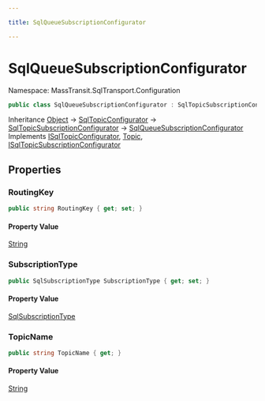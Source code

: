 ```yaml
---

title: SqlQueueSubscriptionConfigurator

---
```


# SqlQueueSubscriptionConfigurator

Namespace: MassTransit.SqlTransport.Configuration

```csharp
public class SqlQueueSubscriptionConfigurator : SqlTopicSubscriptionConfigurator, ISqlTopicConfigurator, Topic, ISqlTopicSubscriptionConfigurator
```

Inheritance [Object](https://learn.microsoft.com/en-us/dotnet/api/system.object) → [SqlTopicConfigurator](../masstransit-sqltransport-configuration/sqltopicconfigurator) → [SqlTopicSubscriptionConfigurator](../masstransit-sqltransport-configuration/sqltopicsubscriptionconfigurator) → [SqlQueueSubscriptionConfigurator](../masstransit-sqltransport-configuration/sqlqueuesubscriptionconfigurator)<br/>
Implements [ISqlTopicConfigurator](../masstransit/isqltopicconfigurator), [Topic](../masstransit-sqltransport-topology/topic), [ISqlTopicSubscriptionConfigurator](../masstransit/isqltopicsubscriptionconfigurator)

## Properties

### **RoutingKey**

```csharp
public string RoutingKey { get; set; }
```

#### Property Value

[String](https://learn.microsoft.com/en-us/dotnet/api/system.string)<br/>

### **SubscriptionType**

```csharp
public SqlSubscriptionType SubscriptionType { get; set; }
```

#### Property Value

[SqlSubscriptionType](../masstransit/sqlsubscriptiontype)<br/>

### **TopicName**

```csharp
public string TopicName { get; }
```

#### Property Value

[String](https://learn.microsoft.com/en-us/dotnet/api/system.string)<br/>
